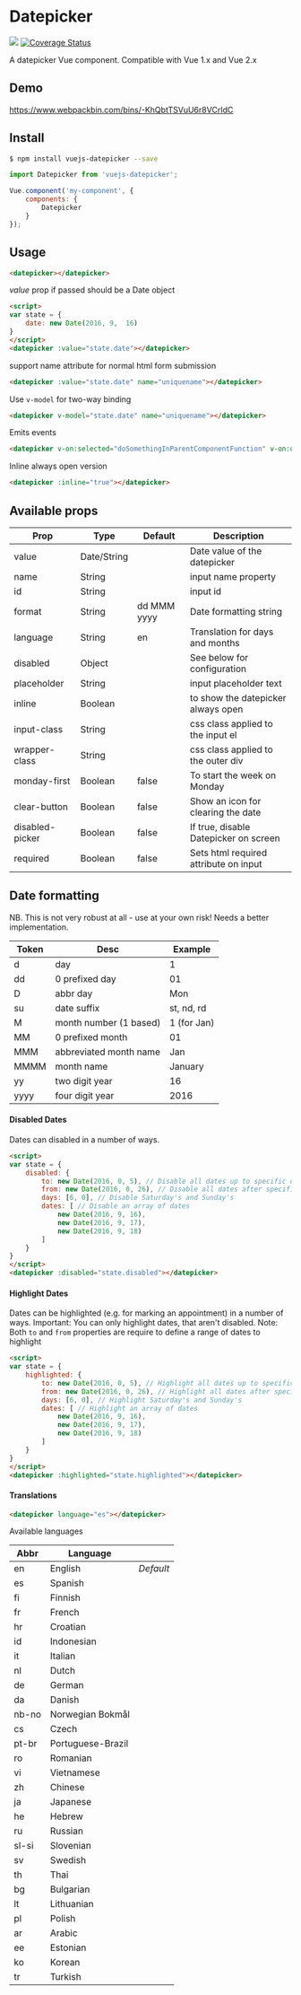 # Datepicker

![](https://travis-ci.org/charliekassel/vuejs-datepicker.svg?branch=master) [![Coverage Status](https://coveralls.io/repos/github/charliekassel/vuejs-datepicker/badge.svg?branch=master)](https://coveralls.io/github/charliekassel/vuejs-datepicker?branch=master)

A datepicker Vue component. Compatible with Vue 1.x and Vue 2.x

## Demo

https://www.webpackbin.com/bins/-KhQbtTSVuU6r8VCrIdC

## Install

``` bash
$ npm install vuejs-datepicker --save
```
``` javascript
import Datepicker from 'vuejs-datepicker';

Vue.component('my-component', {
    components: {
        Datepicker
    }
});
```


## Usage

``` html
<datepicker></datepicker>
```

*value* prop if passed should be a Date object

``` html
<script>
var state = {
    date: new Date(2016, 9,  16)
}
</script>
<datepicker :value="state.date"></datepicker>
```
support name attribute for normal html form submission
``` html
<datepicker :value="state.date" name="uniquename"></datepicker>
```
Use `v-model` for two-way binding
``` html
<datepicker v-model="state.date" name="uniquename"></datepicker>
```
Emits events
``` html
<datepicker v-on:selected="doSomethingInParentComponentFunction" v-on:opened="datepickerOpenedFunction" v-on:closed="datepickerClosedFunction">
```
Inline always open version
``` html
<datepicker :inline="true"></datepicker>
```
## Available props

| Prop            | Type         | Default     | Description                           |
|-----------------|--------------|-------------|---------------------------------------|
| value           | Date/String  |             | Date value of the datepicker          |
| name            | String       |             | input name property                   |
| id              | String       |             | input id                              |
| format          | String       | dd MMM yyyy | Date formatting string                |
| language        | String       | en          | Translation for days and months       |
| disabled        | Object       |             | See below for configuration           |
| placeholder     | String       |             | input placeholder text                |
| inline          | Boolean      |             | to show the datepicker always open    |
| input-class     | String       |             | css class applied to the input el     |
| wrapper-class   | String       |             | css class applied to the outer div    |
| monday-first    | Boolean      | false       | To start the week on Monday           |
| clear-button    | Boolean      | false       | Show an icon for clearing the date    |
| disabled-picker | Boolean      | false       | If true, disable Datepicker on screen |
| required        | Boolean      | false       | Sets html required attribute on input |

## Date formatting

NB. This is not very robust at all - use at your own risk! Needs a better implementation.

| Token | Desc                   | Example     |
|-------|------------------------|-------------|
| d     | day                    | 1           |
| dd    | 0 prefixed day         | 01          |
| D     | abbr day               | Mon         |
| su    | date suffix            | st, nd, rd  |
| M     | month number (1 based) | 1 (for Jan) |
| MM    | 0 prefixed month       | 01          |
| MMM   | abbreviated month name | Jan         |
| MMMM  | month name             | January     |
| yy    | two digit year         | 16          |
| yyyy  | four digit year        | 2016        |


#### Disabled Dates
Dates can disabled in a number of ways.

``` html
<script>
var state = {
    disabled: {
        to: new Date(2016, 0, 5), // Disable all dates up to specific date
        from: new Date(2016, 0, 26), // Disable all dates after specific date
        days: [6, 0], // Disable Saturday's and Sunday's
        dates: [ // Disable an array of dates
            new Date(2016, 9, 16),
            new Date(2016, 9, 17),
            new Date(2016, 9, 18)
        ]
    }
}
</script>
<datepicker :disabled="state.disabled"></datepicker>
```

#### Highlight Dates
Dates can be highlighted (e.g. for marking an appointment) in a number of ways. Important: You can only highlight dates, that aren't disabled.
Note: Both `to` and `from` properties are require to define a range of dates to highlight

``` html
<script>
var state = {
    highlighted: {
        to: new Date(2016, 0, 5), // Highlight all dates up to specific date
        from: new Date(2016, 0, 26), // Highlight all dates after specific date
        days: [6, 0], // Highlight Saturday's and Sunday's
        dates: [ // Highlight an array of dates
            new Date(2016, 9, 16),
            new Date(2016, 9, 17),
            new Date(2016, 9, 18)
        ]
    }
}
</script>
<datepicker :highlighted="state.highlighted"></datepicker>
```


#### Translations

``` html
<datepicker language="es"></datepicker>
```
Available languages

| Abbr        | Language         |          |
| ----------- |------------------|----------|
| en          | English          | *Default*|
| es          | Spanish          |          |
| fi          | Finnish          |          |
| fr          | French           |          |
| hr          | Croatian         |          |
| id          | Indonesian       |          |
| it          | Italian          |          |
| nl          | Dutch            |          |
| de          | German           |          |
| da          | Danish           |          |
| nb-no       | Norwegian Bokmål |          |
| cs          | Czech            |          |
| pt-br       | Portuguese-Brazil|          |
| ro          | Romanian         |          |
| vi          | Vietnamese       |          |
| zh          | Chinese          |          |
| ja          | Japanese         |          |
| he          | Hebrew           |          |
| ru          | Russian          |          |
| sl-si       | Slovenian        |          |
| sv          | Swedish          |          |
| th          | Thai             |          |
| bg          | Bulgarian        |          |
| lt          | Lithuanian       |          |
| pl          | Polish           |          |
| ar          | Arabic           |          |
| ee          | Estonian         |          |
| ko          | Korean           |          |
| tr          | Turkish          |          |